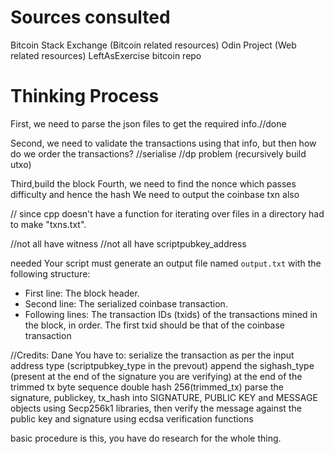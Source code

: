 # Sources consulted
Bitcoin Stack Exchange (Bitcoin related resources)
Odin Project (Web related resources)
LeftAsExercise
bitcoin repo

# Thinking Process
First, we need to parse the json files to get the required info.//done

Second, we need to validate the transactions using that info, but then how do we order the transactions?
//serialise
//dp problem (recursively build utxo)



Third,build the block
Fourth, we need to find the nonce which passes difficulty and hence the hash
We need to output the coinbase txn also


// since cpp doesn't have a function for iterating over files in a directory had to make "txns.txt".

//not all have witness
//not all have scriptpubkey_address

needed
Your script must generate an output file named `output.txt` with the following structure:
- First line: The block header.
- Second line: The serialized coinbase transaction.
- Following lines: The transaction IDs (txids) of the transactions mined in the block, in order. The first txid should be that of the coinbase transaction

//Credits: Dane
You have to:
serialize the transaction as per the input address type (scriptpubkey_type in the prevout)
append the sighash_type (present at the end of the signature you are verifying) at the end of the trimmed tx byte sequence 
double hash 256(trimmed_tx)
parse the signature, publickey, tx_hash into SIGNATURE, PUBLIC KEY and MESSAGE objects using Secp256k1 libraries,
then verify the message against the public key and signature  using ecdsa verification functions

basic procedure is this, you have do research for the whole thing. 